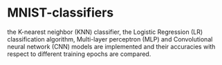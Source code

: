 # MNIST-classifiers

the K-nearest neighbor (KNN) classifier, the Logistic Regression (LR) classification algorithm, 
Multi-layer perceptron (MLP) and Convolutional neural network (CNN) models are implemented and their 
accuracies with respect to different training epochs are compared.
